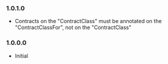 ﻿### 1.0.1.0
* Contracts on the "ContractClass" must be annotated on the "ContractClassFor", not on the "ContractClass"
### 1.0.0.0
* Initial